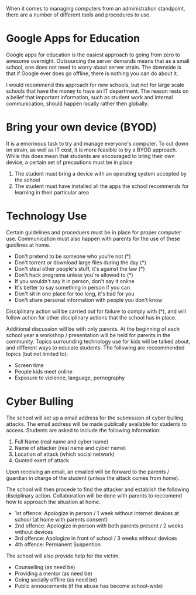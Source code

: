 When it comes to managing computers from an administration standpoint, there are a number of different tools and procedures to use.

# Google Apps for Education

Google apps for education is the easiest approach to going from zero to awesome overnight. Outsourcing the server demands means that as a small school, one does not need to worry about server strain. The downside is that if Google ever does go offline, there is nothing you can do about it.

I would recommend this approach for new schools, but not for large scale schools that have the money to have an IT department. The reason rests on a belief that important information, such as student work and internal communication, should happen locally rather then globally.

# Bring your own device (BYOD)

It is a emormous task to try and manage everyone's computer. To cut down on strain, as well as IT cost, it is more feasible to try a BYOD approach. While this does mean that students are encouraged to bring their own device, a certain set of precautions must be in place

1. The student must bring a device with an operating system accepted by the school
2. The student must have installed all the apps the school recommends for learning in their particular area

# Technology Use

Certain guidelines and proceduers must be in place for proper computer use. Communication must also happen with parents for the use of these guidlines at home.

* Don't pretend to be someone who you're not (*)
* Don't torrent or download large files during the day (*)
* Don't steal other people's stuff, it's against the law (*)
* Don't hack programs unless you're allowed to (*)
* If you wouldn't say it in person, don't say it online
* It's better to say something in person if you can
* Don't sit in one place for too long, it's bad for you
* Don't share personal information with people you don't know

Disciplinary action will be carried out for failure to comply with (*), and will follow action for other disciplinary actions that the school has in place.

Additional discussion will be with only parents. At the beginning of each school year a workshop / presentation will be held for parents in the community. Topics surrounding technology use for kids will be talked about, and different ways to educate students. The following are reccommended topics (but not limited to):

* Screen time
* People kids meet online
* Exposure to violence, language, pornography

# Cyber Bulling

The school will set up a email address for the submission of cyber bulling attacks. The email address will be made publically available for students to access. Students are asked to include the following information:

1. Full Name (real name and cyber name)
2. Name of attacker (real name and cyber name)
3. Location of attack (which social network)
4. Quoted exert of attack

Upon receiving an email, an emailed will be forward to the parents / guardian in charge of the student (unless the attack comes from home).

The school will then procede to find the attacker and establish the following disciplinary action. Collaboration will be done with parents to reccomend how to approach the situation at home.

* 1st offence: Apologize in person / 1 week without internet devices at school (at home with parents consent)
* 2nd offence: Apologize in person with both parents present / 2 weeks without devices
* 3rd offence: Apologize in front of school / 3 weeks without devices
* 4th offence: Permanent Suspention

The school will also provide help for the victim.

* Counselling (as need be)
* Providing a mentor (as need be)
* Going socially offline (as need be)
* Public annoucements (if the abuse has become school-wide)







